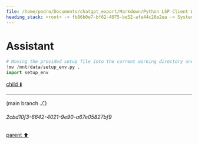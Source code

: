 ```yaml
---
file: /home/pedro/Documents/chatgpt_export/Markdown/Python LSP Client Writing.md
heading_stack: <root> -> fb86b0e7-bf62-4975-be52-afe44c28e2ea -> System -> 93a72920-b6b0-4849-ae9f-6a6bac06bf87 -> System -> aaa23743-d4b8-479a-9cf4-b7e357d2d973 -> User -> 3a85587d-63d2-4e15-a912-383beeee1f3b -> Assistant
---
```

# Assistant

```python
# Moving the provided setup file into the current working directory and importing it.
!mv /mnt/data/setup_env.py .
import setup_env
```

[child ⬇️](#2cbd10f3-6642-4021-9e90-a67e05827bf9)

---

(main branch ⎇)
###### 2cbd10f3-6642-4021-9e90-a67e05827bf9
[parent ⬆️](#3a85587d-63d2-4e15-a912-383beeee1f3b)
